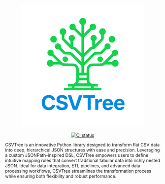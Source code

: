 <p align="center">
  <img src="docs/csvtree-logo.png" alt="CSVTree Logo" width="400"/>
</p>

<p align="center">
  <!-- GitHub Actions status badge -->
  <a href="https://github.com/mhbxyz/csvtree/actions/workflows/ci.yml">
    <img src="https://github.com/mhbxyz/csvtree/actions/workflows/ci.yml/badge.svg" alt="CI status">
  </a>
</p>

CSVTree is an innovative Python library designed to transform flat CSV data into deep, hierarchical JSON structures with ease and precision. Leveraging a custom JSONPath-inspired DSL, CSVTree empowers users to define intuitive mapping rules that convert traditional tabular data into richly nested JSON. Ideal for data integration, ETL pipelines, and advanced data processing workflows, CSVTree streamlines the transformation process while ensuring both flexibility and robust performance.
